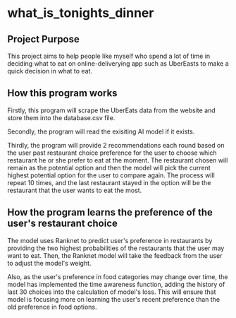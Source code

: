 # what_is_tonights_dinner


## Project Purpose
This project aims to help people like myself who spend a lot of time in deciding what to eat on online-deliverying app such as UberEasts to make a quick decision in what to eat. 

## How this program works
Firstly, this program will scrape the UberEats data from the website and store them into the database.csv file.

Secondly, the program will read the exisiting AI model if it exists.

Thirdly, the program will provide 2 recommendations each round based on the user past restaurant choice preference for the user to choose which restaurant he or she prefer to eat at the moment. The restaurant chosen will remain as the potential option and then the model will pick the current highest potential option for the user to compare again. The process will repeat 10 times, and the last restaurant stayed in the option will be the restaurant that the user wants to eat the most.

## How the program learns the preference of the user's restaurant choice
The model uses Ranknet to predict user's preference in restaurants by providing the two highest probabilities of the restaurants that the user may want to eat. Then, the Ranknet model will take the feedback from the user to adjust the model's weight.

Also, as the user's preference in food categories may change over time, the model has implemented the time awareness function, adding the history of last 30 choices into the calculation of model's loss. This will ensure that model is focusing more on learning the user's recent preference than the old preference in food options. 

